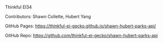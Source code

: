 Thinkful EI34

Contributors:
Shawn Collette, 
Hubert Yang

GitHub Pages:
https://thinkful-ei-gecko.github.io/shawn-hubert-parks-api/

GitHub Repo:
https://github.com/thinkful-ei-gecko/shawn-hubert-parks-api
